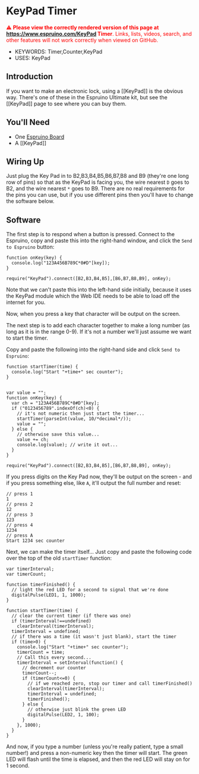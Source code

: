 <!--- Copyright (c) 2013 Gordon Williams, Pur3 Ltd. See the file LICENSE for copying permission. -->
KeyPad Timer
==========================

<span style="color:red">:warning: **Please view the correctly rendered version of this page at https://www.espruino.com/KeyPad Timer**. Links, lists, videos, search, and other features will not work correctly when viewed on GitHub.</span>

* KEYWORDS: Timer,Counter,KeyPad
* USES: KeyPad

Introduction
-----------

If you want to make an electronic lock, using a [[KeyPad]] is the obvious way. There's one of these in the Espruino Ultimate kit, but see the [[KeyPad]] page to see where you can buy them.

You'll Need
----------

* One [Espruino Board](/EspruinoBoard)
* A [[KeyPad]]

Wiring Up
--------

Just plug the Key Pad in to B2,B3,B4,B5,B6,B7,B8 and B9 (they're one long row of pins) so that as the KeyPad is facing you, the wire nearest ```D``` goes to B2, and the wire nearest ```*``` goes to B9. There are no real requirements for the pins you can use, but if you use different pins then you'll have to change the software below.

Software
-------

The first step is to respond when a button is pressed. Connect to the Espruino, copy and paste this into the right-hand window, and click the ```Send to Espruino``` button:

```
function onKey(key) {
  console.log("123A456B789C*0#D"[key]);
}

require("KeyPad").connect([B2,B3,B4,B5],[B6,B7,B8,B9], onKey);
```

Note that we can't paste this into the left-hand side initially, because it uses the KeyPad module which the Web IDE needs to be able to load off the internet for you.

Now, when you press a key that character will be output on the screen.

The next step is to add each character together to make a long number (as long as it is in the range 0-9). If it's not a number we'll just assume we want to start the timer.

Copy and paste the following into the right-hand side and click ```Send to Espruino```:

```
function startTimer(time) {
  console.log("Start "+time+" sec counter");
}


var value = "";
function onKey(key) {
  var ch = "123A456B789C*0#D"[key];
  if ("0123456789".indexOf(ch)<0) {
    // it's not numeric then just start the timer...
    startTimer(parseInt(value, 10/*decimal*/));
    value = "";
  } else {
    // otherwise save this value...
    value += ch;
    console.log(value); // write it out...
  }
}

require("KeyPad").connect([B2,B3,B4,B5],[B6,B7,B8,B9], onKey);
```

If you press digits on the Key Pad now, they'll be output on the screen - and if you press something else, like ```A```, it'll output the full number and reset:

```
// press 1
1
// press 2
12
// press 3
123
// press 4
1234
// press A
Start 1234 sec counter
```

Next, we can make the timer itself... Just copy and paste the following code over the top of the old ```startTimer``` function:

```
var timerInterval;
var timerCount;

function timerFinished() {
  // light the red LED for a second to signal that we're done
  digitalPulse(LED1, 1, 1000);
}

function startTimer(time) {
  // clear the current timer (if there was one)
  if (timerInterval!==undefined) 
    clearInterval(timerInterval);
  timerInterval = undefined;
  // if there was a time (it wasn't just blank), start the timer
  if (time>0) {
    console.log("Start "+time+" sec counter");
    timerCount = time;
    // Call this every second...
    timerInterval = setInterval(function() {
      // decrement our counter
      timerCount--;
      if (timerCount<=0) {
        // if we reached zero, stop our timer and call timerFinished()
        clearInterval(timerInterval);
        timerInterval = undefined;
        timerFinished();        
      } else {
        // otherwise just blink the green LED
        digitalPulse(LED2, 1, 100);
      }
    }, 1000);
  }
}
```

And now, if you type a number (unless you're really patient, type a small number!) and press a non-numeric key then the timer will start. The green LED will flash until the time is elapsed, and then the red LED will stay on for 1 second.
